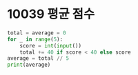 # 10039 평균 점수



```python
total = average = 0
for _ in range(5):
    score = int(input())
    total += 40 if score < 40 else score
average = total // 5
print(average)
```

